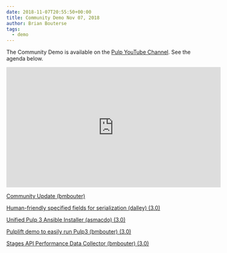 ```yaml
---
date: 2018-11-07T20:55:50+00:00
title: Community Demo Nov 07, 2018
author: Brian Bouterse
tags:
  - demo
---
```

<!-- more -->
The Community Demo is available on the [Pulp YouTube Channel](https://www.youtube.com/PulpProject). See the agenda below.

<iframe width="560" height="315" src="https://www.youtube.com/embed/Cl9v5WYM-og" frameborder="0" allowfullscreen></iframe>

[Community Update (bmbouter)](http://www.youtube.com/watch?v=Cl9v5WYM-og&t=0m25s)

[Human-friendly specified fields for serialization (dalley) (3.0)](http://www.youtube.com/watch?v=Cl9v5WYM-og&t=5m15s)

[Unified Pulp 3 Ansible Installer (asmacdo) (3.0)](http://www.youtube.com/watch?v=Cl9v5WYM-og&t=11m15s)

[Pulplift demo to easily run Pulp3 (bmbouter) (3.0)](http://www.youtube.com/watch?v=Cl9v5WYM-og&t=26m38s)

[Stages API Performance Data Collector (bmbouter) (3.0)](http://www.youtube.com/watch?v=Cl9v5WYM-og&t=30m18s)

